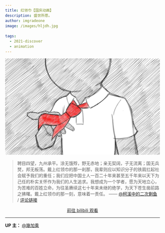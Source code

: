 ```yaml
---
title: 红领巾【国庆动画】
description: 盛世所愿。
author: imgradeone
image: /images/hljdh.jpg

tags:
  - 2021-discover
  - animation
---
```


![](/images/hljdh.jpg)

> 聘目四望，九州承平。涂无饿殍，野无赤地；亲无契阔，子无流离；国无兵燹，邦无板荡。戴上红领巾的那一刹那，我辈则应以知识分子的铁肩扛起社会赋予我们的重任；我们应把中国士人一百二十年来甚至五千年来以天下为己任的朴实关怀作为我们的人生追求。我想成为一个学者，愿为天地立心，为苦难的百姓立命，为往圣赓续这七十年来未继的绝学，为天下苍生凿前路之拂曙。戴上红领巾的那一刻，意味着一责任。 —— [@柯溪中的二次剩鱼](https://space.bilibili.com/510625329) / [评论链接](https://www.bilibili.com/video/BV1nR4y1n7SL#reply5497915140)

<div style="text-align: center">
  <p><a rel="nofollow noopener noreferrer" target="_blank" href="https://www.bilibili.com/video/BV1nR4y1n7SL" class="button">前往 bilibili 观看</a></p>
</div>

---

**UP 主：** [@幾加乘](https://space.bilibili.com/404216060)
